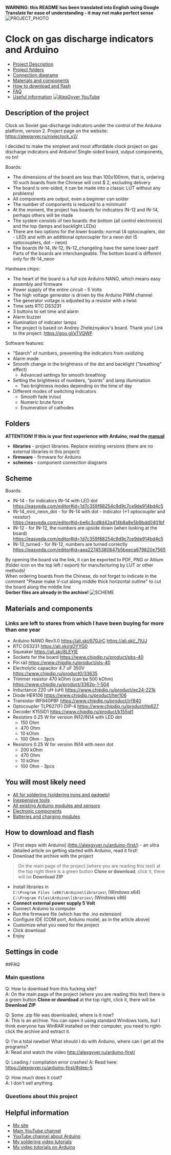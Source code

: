 **WARNING: this README has been translated into English using Google Translate for ease of understanding - it may not make perfect sense**
![PROJECT_PHOTO](https://github.com/AlexGyver/NixieClock_v2/blob/master/proj_img.jpg)
# Clock on gas discharge indicators and Arduino
* [Project Description](#chapter-0)
* [Project folders](#chapter-1)
* [Connection diagrams](#chapter-2)
* [Materials and components](#chapter-3)
* [How to download and flash](#chapter-4)
* [FAQ](#chapter-5)
* [Useful information](#chapter-6)
[![AlexGyver YouTube](http://alexgyver.ru/git_banner.jpg)](https://www.youtube.com/channel/UCgtAOyEQdAyjvm9ATCi_Aig?sub_confirmation=1)


## Description of the project
Clock on Soviet gas-discharge indicators under the control of the Arduino platform, version 2.
Project page on the website: https://alexgyver.ru/nixieclock_v2/

I decided to make the simplest and most affordable clock project on gas discharge indicators and Arduino! Single-sided board, output components, no tin!

Boards:
- The dimensions of the board are less than 100x100mm, that is, ordering 10 such boards from the Chinese will cost $ 2, excluding delivery
- The board is one-sided, it can be made into a classic LUT without any problems!
- All components are output, even a beginner can solder
- The number of components is reduced to a minimum!
- At the moment, the project has boards for indicators IN-12 and IN-14, perhaps others will be made
- The system consists of two boards: the bottom (all control electronics) and the top (lamps and backlight LEDs)
- There are two options for the lower boards: normal (4 optocouplers, dot - LED) and with an additional optocoupler for a neon dot (5 optocouplers, dot - neon)
- The boards IN-14, IN-12, IN-12_changeling have the same lower part! Parts of the boards are interchangeable. The bottom board is different only for IN-14_neon  

Hardware chips:
- The heart of the board is a full size Arduino NANO, which means easy assembly and firmware
- Power supply of the entire circuit - 5 Volts
- The high voltage generator is driven by the Arduino PWM channel
- The generator voltage is adjusted by a resistor with a twist
- Time sets RTC DS3231
- 3 buttons to set time and alarm
- Alarm buzzer
- Illumination of indicator lamps
- The project is based on Andrey Zheleznyakov's board. Thank you! Link to the project: https://goo.gl/xTVQWP  

Software features:
- “Search” of numbers, preventing the indicators from oxidizing
- Alarm mode
- Smooth change in the brightness of the dot and backlight ("breathing" effect)
	+ Advanced settings for smooth breathing
- Setting the brightness of numbers, “points” and lamp illumination
	+ Two brightness modes depending on the time of day
- Different modes of switching indicators
	+ Smooth fade in/out
	+ Numeric brute force
	+ Enumeration of cathodes


## Folders
**ATTENTION! If this is your first experience with Arduino, read the [manual](#chapter-4)**
- **libraries** - project libraries. Replace existing versions (there are no external libraries in this project)
- **firmware** - firmware for Arduino
- **schemes** - component connection diagrams


## Scheme
Boards:
- IN-14 - for indicators IN-14 with LED dot https://easyeda.com/editor#id=1d7c359f88254c9d9c7ce9de914bd4c5
- IN-14_mini_neon_dot - for IN-14 with dot - indicator (+1 optocoupler and resistor) https://easyeda.com/editor#id=be6c3cd8d42a414b8a8e5b9bdd0401bf
- IN-12 - for IN-12, the numbers are upside down (when looking at the board) https://easyeda.com/editor#id=1d7c359f88254c9d9c7ce9de914bd4c5
- IN-12_turned - for IN-12, numbers are turned correctly https://easyeda.com/editor#id=aea22745380847b5beeca679820e7565  

By opening the board via the link, it can be exported to PDF, PNG or Altium (folder icon on the top left / export) for manufacturing by LUT or other methods!  
When ordering boards from the Chinese, do not forget to indicate in the comment "Please make V-cut along middle thick horizontal outline" to cut the board along the middle line  
**Gerber files are already in the archive!**
![SCHEME](https://github.com/AlexGyver/NixieClock_v2/blob/master/schemes/drawing.jpg)


## Materials and components
### Links are left to stores from which I have been buying for more than one year
- Arduino NANO Rev3.0 https://ali.ski/670JrC https://ali.ski/_7IUJ
- RTC DS3231 https://ali.ski/gOYYG0
- Squeaker https://ali.ski/8LEYlE
- Sockets for the board https://www.chipdip.ru/product/pbs-40
- Pin rail https://www.chipdip.ru/product/pls-40
- Electrolytic capacitor 4.7 uF 350V https://www.chipdip.ru/product0/33635
- Trimmer resistor 470 kOhm (can be 500 kOhm) https://www.chipdip.ru/product/3362p-1-504
- Inductance 220 uH (uH) https://www.chipdip.ru/product/ec24-221k
- Diode HER106 https://www.chipdip.ru/product/her106
- Transistor IRF840PBF https://www.chipdip.ru/product/irf840
- Optocoupler TLP627(F) DIP-4 https://www.chipdip.ru/product/tlp627
- Decoder K155ID1 https://www.chipdip.ru/product/k155id1
- Resistors 0.25 W for version IN12/IN14 with LED dot
	- 150 Ohm
	- 470 Ohm
	- 10 kOhm	
	- 100 Ohm - 3pcs	
- Resistors 0.25 W for version IN14 with neon dot
	- 200 kOhm
	- 470 Ohm
	- 10 kOhm	
	- 100 Ohm - 3pcs

## You will most likely need
* [All for soldering (soldering irons and gadgets)](http://alexgyver.ru/all-for-soldering/)
* [Inexpensive tools](http://alexgyver.ru/my_instruments/)
* [All existing Arduino modules and sensors](http://alexgyver.ru/arduino_shop/)
* [Electronic components](http://alexgyver.ru/electronics/)
* [Batteries and charging modules](http://alexgyver.ru/18650/)


## How to download and flash
* [First steps with Arduino] (http://alexgyver.ru/arduino-first/) - an ultra detailed article on getting started with Arduino, read it first!
* Download the archive with the project
> On the main page of the project (where you are reading this text) at the top right there is a green button **Clone or download**, click it, there will be **Download ZIP**
* Install libraries in  
`C:\Program Files (x86)\Arduino\libraries\` (Windows x64)  
`C:\Program Files\Arduino\libraries\` (Windows x86)
* **Connect external power supply 5 Volt**
* Connect Arduino to computer
* Run the firmware file (which has the .ino extension)
* Configure IDE (COM port, Arduino model, as in the article above)
* Customize what you need for the project
* Click download
* Enjoy  

## Settings in code

	

##FAQ
### Main questions
Q: How to download from this fucking site?  
A: On the main page of the project (where you are reading this text) there is a green button **Clone or download** at the top right, click it, there will be **Download ZIP**

Q: Some .zip file was downloaded, where is it now?  
A: This is an archive. You can open it using standard Windows tools, but I think everyone has WinRAR installed on their computer, you need to right-click the archive and extract it.

Q: I'm a total newbie! What should I do with Arduino, where can I get all the programs?  
A: Read and watch the video http://alexgyver.ru/arduino-first/

Q: Loading / compilation error crashes!
A: Read here: https://alexgyver.ru/arduino-first/#step-5

Q: How much does it cost?  
A: I don't sell anything.

### Questions about this project


## Helpful information
* [My site](http://alexgyver.ru/)
* [Main YouTube channel](https://www.youtube.com/channel/UCgtAOyEQdAyjvm9ATCi_Aig?sub_confirmation=1)
* [YouTube channel about Arduino](https://www.youtube.com/channel/UC4axiS76D784-ofoTdo5zOA?sub_confirmation=1)
* [My soldering video tutorials](https://www.youtube.com/playlist?list=PLOT_HeyBraBuMIwfSYu7kCKXxQGsUKcqR)
* [My video tutorials on Arduino](http://alexgyver.ru/arduino_lessons/)
